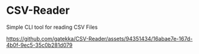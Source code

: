 # CSV-Reader

Simple CLI tool for reading CSV Files

https://github.com/gatekka/CSV-Reader/assets/94351434/16abae7e-167d-4b0f-9ec5-35c0b281d079